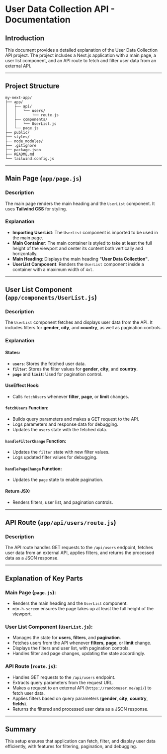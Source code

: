 
# User Data Collection API - Documentation

## Introduction
This document provides a detailed explanation of the User Data Collection API project. The project includes a Next.js application with a main page, a user list component, and an API route to fetch and filter user data from an external API.

---

## Project Structure
```plaintext
my-next-app/
├── app/
│   ├── api/
│   │   └── users/
│   │       └── route.js
│   ├── components/
│   │   └── UserList.js
│   └── page.js
├── public/
├── styles/
├── node_modules/
├── .gitignore
├── package.json
├── README.md
└── tailwind.config.js
```

---

## Main Page (`app/page.js`)

### Description
The main page renders the main heading and the `UserList` component. It uses **Tailwind CSS** for styling.

### Explanation
- **Importing UserList**: The `UserList` component is imported to be used in the main page.
- **Main Container**: The main container is styled to take at least the full height of the viewport and center its content both vertically and horizontally.
- **Main Heading**: Displays the main heading **"User Data Collection"**.
- **UserList Component**: Renders the `UserList` component inside a container with a maximum width of `4xl`.

---

## User List Component (`app/components/UserList.js`)

### Description
The `UserList` component fetches and displays user data from the API. It includes filters for **gender**, **city**, and **country**, as well as pagination controls.

### Explanation
#### States:
- **`users`**: Stores the fetched user data.
- **`filter`**: Stores the filter values for **gender**, **city**, and **country**.
- **`page`** and **`limit`**: Used for pagination control.

#### UseEffect Hook:
- Calls `fetchUsers` whenever **filter**, **page**, or **limit** changes.

#### `fetchUsers` Function:
- Builds query parameters and makes a GET request to the API.
- Logs parameters and response data for debugging.
- Updates the `users` state with the fetched data.

#### `handleFilterChange` Function:
- Updates the `filter` state with new filter values.
- Logs updated filter values for debugging.

#### `handlePageChange` Function:
- Updates the `page` state to enable pagination.

#### Return JSX:
- Renders filters, user list, and pagination controls.

---

## API Route (`app/api/users/route.js`)

### Description
The API route handles GET requests to the `/api/users` endpoint, fetches user data from an external API, applies filters, and returns the processed data as a JSON response.

---

## Explanation of Key Parts

### Main Page (`page.js`):
- Renders the main heading and the `UserList` component.
- `min-h-screen` ensures the page takes up at least the full height of the viewport.

### User List Component (`UserList.js`):
- Manages the state for **users**, **filters**, and **pagination**.
- Fetches users from the API whenever **filters**, **page**, or **limit** change.
- Displays the filters and user list, with pagination controls.
- Handles filter and page changes, updating the state accordingly.

### API Route (`route.js`):
- Handles GET requests to the `/api/users` endpoint.
- Extracts query parameters from the request URL.
- Makes a request to an external API (`https://randomuser.me/api/`) to fetch user data.
- Applies filters based on query parameters (**gender**, **city**, **country**, **fields**).
- Returns the filtered and processed user data as a JSON response.

---

## Summary
This setup ensures that application can fetch, filter, and display user data efficiently, with features for filtering, pagination, and debugging.
